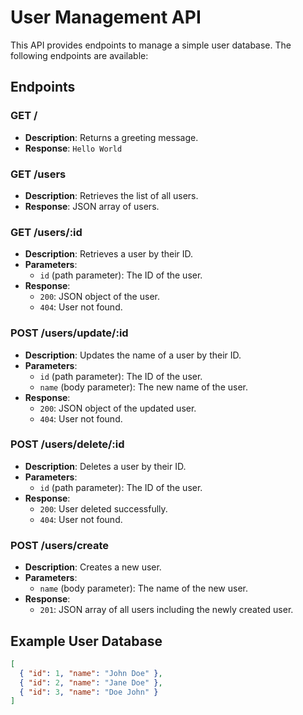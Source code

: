 # User Management API

This API provides endpoints to manage a simple user database. The following endpoints are available:

## Endpoints

### GET /

- **Description**: Returns a greeting message.
- **Response**: `Hello World`

### GET /users

- **Description**: Retrieves the list of all users.
- **Response**: JSON array of users.

### GET /users/:id

- **Description**: Retrieves a user by their ID.
- **Parameters**:
  - `id` (path parameter): The ID of the user.
- **Response**:
  - `200`: JSON object of the user.
  - `404`: User not found.

### POST /users/update/:id

- **Description**: Updates the name of a user by their ID.
- **Parameters**:
  - `id` (path parameter): The ID of the user.
  - `name` (body parameter): The new name of the user.
- **Response**:
  - `200`: JSON object of the updated user.
  - `404`: User not found.

### POST /users/delete/:id

- **Description**: Deletes a user by their ID.
- **Parameters**:
  - `id` (path parameter): The ID of the user.
- **Response**:
  - `200`: User deleted successfully.
  - `404`: User not found.

### POST /users/create

- **Description**: Creates a new user.
- **Parameters**:
  - `name` (body parameter): The name of the new user.
- **Response**:
  - `201`: JSON array of all users including the newly created user.

## Example User Database

```json
[
  { "id": 1, "name": "John Doe" },
  { "id": 2, "name": "Jane Doe" },
  { "id": 3, "name": "Doe John" }
]
